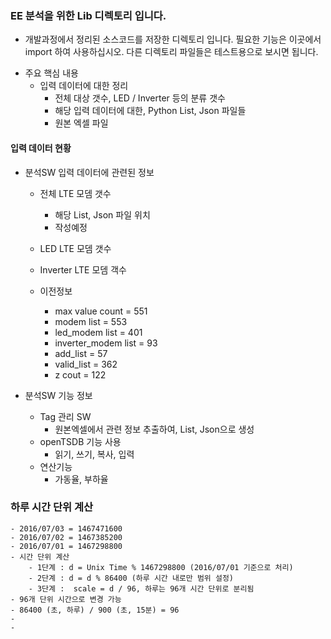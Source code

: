 ### EE 분석을 위한 Lib 디렉토리 입니다.

* 개발과정에서 정리된 소스코드를 저장한 디렉토리 입니다. 필요한 기능은 이곳에서 import 하여 사용하십시오. 다른 디렉토리 파일들은 테스트용으로 보시면 됩니다.

 - 주요 핵심 내용
    - 입력 데이터에 대한 정리
       - 전체 대상 갯수, LED / Inverter 등의 분류 갯수
       - 해당 입력 데이터에 대한, Python List, Json 파일들
       - 원본 엑셀 파일

#### 입력 데이터 현황

 - 분석SW 입력 데이터에 관련된 정보

    - 전체 LTE 모뎀 갯수
       - 해당 List, Json 파일 위치
       - 작성예정
    - LED LTE 모뎀 갯수
    - Inverter LTE 모뎀 객수


    - 이전정보
       - max value count =  551
       - modem list = 553
       - led_modem list = 401
       - inverter_modem list = 93
       - add_list = 57
       - valid_list = 362
       - z cout = 122

 - 분석SW 기능 정보

    - Tag 관리 SW
      - 원본엑셀에서 관련 정보 추출하여, List, Json으로 생성
    - openTSDB 기능 사용
       - 읽기, 쓰기, 복사, 입력
    - 연산기능
       - 가동율, 부하율

### 하루 시간 단위 계산
    - 2016/07/03 = 1467471600
    - 2016/07/02 = 1467385200
    - 2016/07/01 = 1467298800
    - 시간 단위 계산
        - 1단계 : d = Unix Time % 1467298800 (2016/07/01 기준으로 처리)
        - 2단계 : d = d % 86400 (하루 시간 내로만 범위 설정)
        - 3단계 :  scale = d / 96, 하루는 96개 시간 단위로 분리됨
    - 96개 단위 시간으로 변경 가능
    - 86400 (초, 하루) / 900 (초, 15분) = 96
    - ​
    - ​

